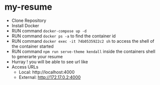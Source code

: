 # my-resume
- Clone Repository
- Install Docker 
- RUN command `docker-compose up -d`
- RUN command `docker ps -a` to find the container id 
- RUN command `docker exec -it 74b0535922c2 sh` to access the shell of the container started
- RUN command `npm run serve-theme kendall` inside the containers shell to generarte your resume 
- Hurray ! you will be able to see url like 
- Access URLs
     - Local: http://localhost:4000
     - External: http://172.17.0.2:4000